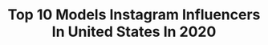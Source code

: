 ---
title: Top 10 Models Instagram Influencers In United States In 2020
description: >-
  Find top models Instagram influencers in United States in 2020. Most popular hashtags: #ad #stayhome #kidsstyle #brentchua.
platform: Instagram
profiles:
  - username: "relaxitsredd"
    fullname: >-
      RedfromtheCut🦇
    location: "United States"
    followers: 5809
    engagement: 1917
    commentsToLikes: 0.098616
    avatar: "https://scontent-amt2-1.cdninstagram.com/v/t51.2885-19/s320x320/82394210_601738703991061_6652764840966225920_n.jpg?_nc_ht=scontent-amt2-1.cdninstagram.com&_nc_ohc=VLwK8mJjYEIAX8xIAzf&oh=a40d6e2765c5c70c34f9004ac175a339&oe=5EB7D2A8"
    verified: false
    hashtags: "#jewelofthebluff, #suelections, #homecoming, #920"
  - username: "lelaespinal"
    fullname: >-
      ℒ𝑒𝓁𝒶 🎀
    location: "United States"
    followers: 31134
    engagement: 737
    commentsToLikes: 0.087073
    avatar: "https://scontent-lhr8-1.cdninstagram.com/v/t51.2885-19/s320x320/87654571_291518191827201_6371308182291087360_n.jpg?_nc_ht=scontent-lhr8-1.cdninstagram.com&_nc_ohc=ZQ1Ie7PETOIAX_9yW7V&oh=b0ef2fe90d20f2250cabe200c1b72fc2&oe=5EBB18DE"
    verified: false
    hashtags: "#sponsored, #wowsclub, #pillowchallenge, #dontrushchallenge"
  - username: "angelicawalejnis"
    fullname: >-
      Angelica Walejnis
    location: "United States"
    followers: 6132
    engagement: 1557
    commentsToLikes: 0.166654
    avatar: "https://scontent-amt2-1.cdninstagram.com/v/t51.2885-19/s320x320/90090298_556156798328073_2471299378682265600_n.jpg?_nc_ht=scontent-amt2-1.cdninstagram.com&_nc_ohc=SoGWF9kp2zgAX_xJAmT&oh=e3078ded2ba023fd5f6502a1f62b0045&oe=5EB8B22C"
    verified: false
    hashtags: "#tgif"
  - username: "polinarexy"
    fullname: >-
      Polina Putilova
    location: "United States"
    followers: 33577
    engagement: 809
    commentsToLikes: 0.055517
    avatar: "https://scontent-ams4-1.cdninstagram.com/v/t51.2885-19/s320x320/73124328_792080924575522_4642128042246799360_n.jpg?_nc_ht=scontent-ams4-1.cdninstagram.com&_nc_ohc=jcE8c-JJDQMAX-vDg_G&oh=a1d217cbad8201a21a42252c9ec5181c&oe=5EB9BEA0"
    verified: false
    hashtags: "#aureliegi, #excliv, #mylovelytrend, #ad"
  - username: "itsemilydobson"
    fullname: >-
      Emily Dobson♡
    location: "United States"
    followers: 80505
    engagement: 833
    commentsToLikes: 0.063614
    avatar: "https://scontent-ams4-1.cdninstagram.com/v/t51.2885-19/s320x320/91351657_144213703694781_4180937619393216512_n.jpg?_nc_ht=scontent-ams4-1.cdninstagram.com&_nc_ohc=EMwz_k8EY4QAX8_pR1P&oh=09d0b161dd8d6feed4580d98d2a9f8f1&oe=5EB89DE3"
    verified: false
    hashtags: "#latindancer, #autumnvibes, #spookyseason, #iceskating"
  - username: "alex.hansenn"
    fullname: >-
      Alex
    location: "United States"
    followers: 31456
    engagement: 786
    commentsToLikes: 0.067651
    avatar: "https://scontent-lhr8-1.cdninstagram.com/v/t51.2885-19/s320x320/90089550_3014026708620116_205194888654880768_n.jpg?_nc_ht=scontent-lhr8-1.cdninstagram.com&_nc_ohc=h65ZZJQ7CY0AX_0rSSo&oh=fa5e7595329fcf79ae23fbb9a7788fa9&oe=5EBC589A"
    verified: false
    hashtags: "#1917, #brentchua, #selfquarentine, #funny"
  - username: "allabout.mya"
    fullname: >-
      lil my.. ♛
    location: "United States"
    followers: 7606
    engagement: 1445
    commentsToLikes: 0.131323
    avatar: "https://scontent-ams4-1.cdninstagram.com/v/t51.2885-19/s320x320/72273262_2740128432685493_284192011676811264_n.jpg?_nc_ht=scontent-ams4-1.cdninstagram.com&_nc_ohc=AkMe99zQjYoAX-LPoK_&oh=5ee772acfb296b169c5263f19c92539f&oe=5EBC8F73"
    verified: false
    hashtags: "#crocs, #angelic"
  - username: "jakob_magnus"
    fullname: >-
      Jakob Magnus
    location: "United States"
    followers: 62761
    engagement: 1223
    commentsToLikes: 0.084832
    avatar: "https://scontent-amt2-1.cdninstagram.com/v/t51.2885-19/s320x320/79829386_2236558046445782_4753029728531644416_n.jpg?_nc_ht=scontent-amt2-1.cdninstagram.com&_nc_ohc=7g6avYTKZs4AX94XteZ&oh=f023027224927f1598d9405948dccf48&oe=5EBCBB35"
    verified: false
    hashtags: ""
  - username: "cindygutierrz"
    fullname: >-
      Cindy P. Gutiérrez
    location: "United States"
    followers: 20009
    engagement: 1084
    commentsToLikes: 0.068409
    avatar: "https://instagram.fbki2-1.fna.fbcdn.net/v/t51.2885-19/s320x320/90896062_1482293335262578_723676279701766144_n.jpg?_nc_ht=instagram.fbki2-1.fna.fbcdn.net&_nc_ohc=zwyPvwc6vuYAX9VDgaw&oh=f30907884f5291b4946ee158f9ca25a6&oe=5EA1CAE0"
    verified: false
    hashtags: "#magickingdom, #disney, #stayhome, #explorepage"
  - username: "jadongrundy"
    fullname: >-
      Grun
    location: "United States"
    followers: 50309
    engagement: 937
    commentsToLikes: 0.053804
    avatar: "https://scontent-ams4-1.cdninstagram.com/v/t51.2885-19/s320x320/20905592_139699303298592_2364801382495551488_a.jpg?_nc_ht=scontent-ams4-1.cdninstagram.com&_nc_ohc=45oPcTxCw2cAX9Mm7JI&oh=cfe74dee90a728ffb99a2677c5a817f0&oe=5E8C1142"
    verified: false
    hashtags: "#pacpartner, #pacsunmens, #ad"
---